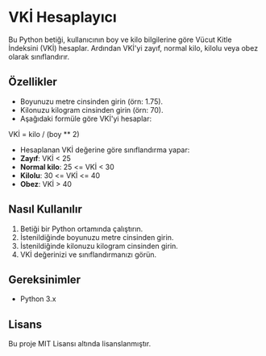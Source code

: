 # VKİ Hesaplayıcı

Bu Python betiği, kullanıcının boy ve kilo bilgilerine göre Vücut Kitle İndeksini (VKİ) hesaplar. Ardından VKİ'yi zayıf, normal kilo, kilolu veya obez olarak sınıflandırır.

## Özellikler
- Boyunuzu metre cinsinden girin (örn: 1.75).
- Kilonuzu kilogram cinsinden girin (örn: 70).
- Aşağıdaki formüle göre VKİ'yi hesaplar:

VKİ = kilo / (boy ** 2)


- Hesaplanan VKİ değerine göre sınıflandırma yapar:
- **Zayıf**: VKİ < 25
- **Normal kilo**: 25 <= VKİ < 30
- **Kilolu**: 30 <= VKİ <= 40
- **Obez**: VKİ > 40

## Nasıl Kullanılır
1. Betiği bir Python ortamında çalıştırın.
2. İstenildiğinde boyunuzu metre cinsinden girin.
3. İstenildiğinde kilonuzu kilogram cinsinden girin.
4. VKİ değerinizi ve sınıflandırmanızı görün.

## Gereksinimler
- Python 3.x

## Lisans
Bu proje MIT Lisansı altında lisanslanmıştır.
